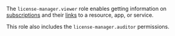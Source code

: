 The `license-manager.viewer` role enables getting information on [subscriptions](../../marketplace/concepts/users/subscription.md) and their [links](../../marketplace/operations/users/lock-subscription.md) to a resource, app, or service.

This role also includes the `license-manager.auditor` permissions.
